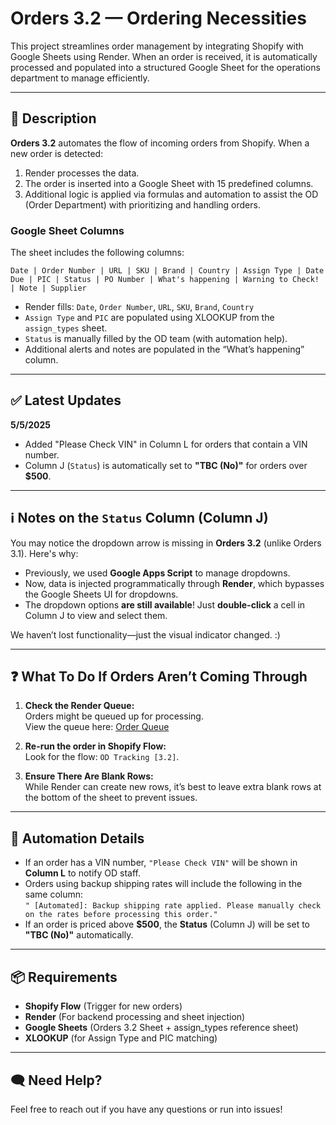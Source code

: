 
# Orders 3.2 — Ordering Necessities

This project streamlines order management by integrating Shopify with Google Sheets using Render. When an order is received, it is automatically processed and populated into a structured Google Sheet for the operations department to manage efficiently.

---

## 📌 Description

**Orders 3.2** automates the flow of incoming orders from Shopify. When a new order is detected:
1. Render processes the data.
2. The order is inserted into a Google Sheet with 15 predefined columns.
3. Additional logic is applied via formulas and automation to assist the OD (Order Department) with prioritizing and handling orders.

### Google Sheet Columns
The sheet includes the following columns:
```
Date | Order Number | URL | SKU | Brand | Country | Assign Type | Date Due | PIC | Status | PO Number | What's happening | Warning to Check! | Note | Supplier
```

- Render fills: `Date`, `Order Number`, `URL`, `SKU`, `Brand`, `Country`
- `Assign Type` and `PIC` are populated using XLOOKUP from the `assign_types` sheet.
- `Status` is manually filled by the OD team (with automation help).
- Additional alerts and notes are populated in the “What’s happening” column.

---

## ✅ Latest Updates

**5/5/2025**
- Added "Please Check VIN" in Column L for orders that contain a VIN number.
- Column J (`Status`) is automatically set to **"TBC (No)"** for orders over **$500**.

---

## ℹ️ Notes on the `Status` Column (Column J)

You may notice the dropdown arrow is missing in **Orders 3.2** (unlike Orders 3.1). Here's why:

- Previously, we used **Google Apps Script** to manage dropdowns.
- Now, data is injected programmatically through **Render**, which bypasses the Google Sheets UI for dropdowns.
- The dropdown options **are still available**! Just **double-click** a cell in Column J to view and select them.

We haven’t lost functionality—just the visual indicator changed. :)

---

## ❓ What To Do If Orders Aren’t Coming Through

1. **Check the Render Queue:**  
   Orders might be queued up for processing.  
   View the queue here:  [Order Queue](https://automated-orders-3-1.onrender.com/queue?key=abc123)

2. **Re-run the order in Shopify Flow:**  
   Look for the flow: `OD Tracking [3.2]`.

3. **Ensure There Are Blank Rows:**  
   While Render can create new rows, it’s best to leave extra blank rows at the bottom of the sheet to prevent issues.

---

## 🧠 Automation Details

- If an order has a VIN number, `"Please Check VIN"` will be shown in **Column L** to notify OD staff.
- Orders using backup shipping rates will include the following in the same column:  
  `" [Automated]: Backup shipping rate applied. Please manually check on the rates before processing this order."`
- If an order is priced above **$500**, the **Status** (Column J) will be set to **"TBC (No)"** automatically.

---

## 📦 Requirements

- **Shopify Flow** (Trigger for new orders)
- **Render** (For backend processing and sheet injection)
- **Google Sheets** (Orders 3.2 Sheet + assign_types reference sheet)
- **XLOOKUP** (for Assign Type and PIC matching)

---

## 🗨️ Need Help?

Feel free to reach out if you have any questions or run into issues!
